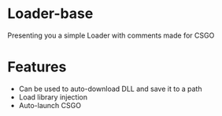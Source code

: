 # Loader-base
Presenting you a simple Loader with comments made for CSGO
# Features
+ Can be used to auto-download DLL and save it to a path
+ Load library injection 
+ Auto-launch CSGO
